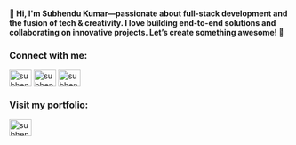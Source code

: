#### 👋 Hi, I'm Subhendu Kumar—passionate about full-stack development and the fusion of tech & creativity. I love building end-to-end solutions and collaborating on innovative projects. Let’s create something awesome! 🚀

<h3 align="left">Connect with me:</h3>
<p align="left">
<a href="https://twitter.com/subhendu_330" target="blank"><img align="center" src="https://raw.githubusercontent.com/rahuldkjain/github-profile-readme-generator/master/src/images/icons/Social/twitter.svg" alt="subhendu_330" height="30" width="40" /></a>
<a href="https://linkedin.com/in/subhendu-kumar-dutta" target="blank"><img align="center" src="https://raw.githubusercontent.com/rahuldkjain/github-profile-readme-generator/master/src/images/icons/Social/linked-in-alt.svg" alt="subhendu-kumar-dutta" height="30" width="40" /></a>
<a href="https://github.com/Subhendu-Kumar" target="blank"><img align="center" src="https://raw.githubusercontent.com/rahuldkjain/github-profile-readme-generator/master/src/images/icons/Social/github.svg" alt="subhendu-kumar-dutta" height="30" width="40" /></a>
</p>

<h3 align="left">Visit my portfolio:</h3>
<a href="https://subhendu.me/portfolio" target="blank"><img align="center" src="https://raw.githubusercontent.com/Subhendu-Kumar/portfolio/refs/heads/main/public/logo1.png" alt="subhendu-kumar-dutta" height="30" width="40" /></a>
